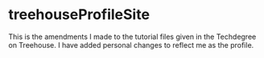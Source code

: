 # treehouseProfileSite
This is the amendments I made to the tutorial files given in the Techdegree on Treehouse.
I have added personal changes to reflect me as the profile.
